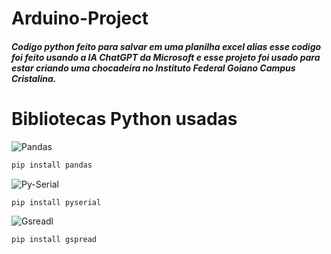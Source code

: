 # Arduino-Project
##### Codigo python feito para salvar em uma planilha excel alias esse codigo foi feito usando a IA __ChatGPT__ da __Microsoft__ e esse projeto foi usado para estar criando uma chocadeira no __Instituto Federal Goiano Campus Cristalina__.

# Bibliotecas Python usadas

![Pandas](https://warehouse-camo.ingress.cmh1.psfhosted.org/705545a847e60d6d4478c76a8146b9000e339c1c/68747470733a2f2f70616e6461732e7079646174612e6f72672f7374617469632f696d672f70616e6461732e737667)
```python
pip install pandas
```
![Py-Serial](https://pythonhosted.org/pyserial/_static/pyserial.png)
```python
pip install pyserial
```
![Gsreadl](https://static.wixstatic.com/media/bf66ac_5c19803b02694f3c9da2ec73351535ab~mv2.png/v1/fit/w_940%2Ch_788%2Cal_c%2Cq_80,enc_auto/file.jpg)
```python
pip install gspread
```
